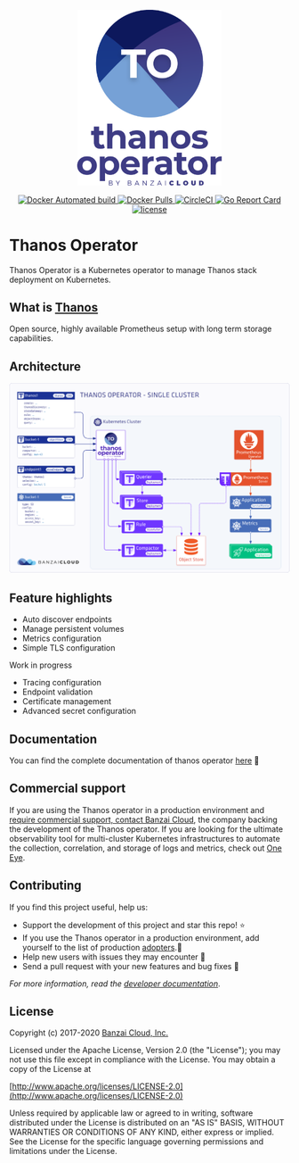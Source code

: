 <p align="center"><img src="docs/img/logo/thanos_operator_vertical.svg" width="260"></p>
<p align="center">

  <a href="https://hub.docker.com/r/banzaicloud/thanos-operator/">
    <img src="https://img.shields.io/docker/automated/banzaicloud/thanos-operator.svg" alt="Docker Automated build">
  </a>

  <a href="https://hub.docker.com/r/banzaicloud/thanos-operator/">
    <img src="https://img.shields.io/docker/pulls/banzaicloud/thanos-operator.svg?style=shield" alt="Docker Pulls">
  </a>

  <a href="https://circleci.com/gh/banzaicloud/thanos-operator">
    <img src="https://circleci.com/gh/banzaicloud/thanos-operator.svg?style=shield" alt="CircleCI">
  </a>

  <a href="https://goreportcard.com/badge/github.com/banzaicloud/thanos-operator">
    <img src="https://goreportcard.com/badge/github.com/banzaicloud/thanos-operator" alt="Go Report Card">
  </a>

  <a href="https://github.com/banzaicloud/thanos-operator/">
    <img src="https://img.shields.io/badge/license-Apache%20v2-orange.svg" alt="license">
  </a>

</p>

# Thanos Operator

Thanos Operator is a Kubernetes operator to manage Thanos stack deployment
on Kubernetes.

## What is [Thanos](http://thanos.io)

Open source, highly available Prometheus setup with long term storage capabilities.


## Architecture
<p align="center"><img src="docs/img/Thanos-single-cluster.png" ></p>

## Feature highlights

- Auto discover endpoints
- Manage persistent volumes
- Metrics configuration
- Simple TLS configuration

Work in progress

- Tracing configuration
- Endpoint validation
- Certificate management
- Advanced secret configuration

## Documentation

 You can find the complete documentation of thanos operator [here](./docs/README.md) :blue_book: <br>

## Commercial support
If you are using the Thanos operator in a production environment and [require commercial support, contact Banzai Cloud](https://banzaicloud.com/contact/), the company backing the development of the Thanos operator. If you are looking for the ultimate observability tool for multi-cluster Kubernetes infrastructures to automate the collection, correlation, and storage of logs and metrics, check out [One Eye](https://banzaicloud.com/products/one-eye/).


## Contributing

If you find this project useful, help us:

- Support the development of this project and star this repo! :star:
- If you use the Thanos operator in a production environment, add yourself to the list of production [adopters](https://github.com/banzaicloud/thanos-operator/blob/master/ADOPTERS.md).:metal: <br> 
- Help new users with issues they may encounter :muscle:
- Send a pull request with your new features and bug fixes :rocket: 

*For more information, read the [developer documentation](./docs/developers.md)*.

## License

Copyright (c) 2017-2020 [Banzai Cloud, Inc.](https://banzaicloud.com)

Licensed under the Apache License, Version 2.0 (the "License");
you may not use this file except in compliance with the License.
You may obtain a copy of the License at

[http://www.apache.org/licenses/LICENSE-2.0](http://www.apache.org/licenses/LICENSE-2.0)

Unless required by applicable law or agreed to in writing, software
distributed under the License is distributed on an "AS IS" BASIS,
WITHOUT WARRANTIES OR CONDITIONS OF ANY KIND, either express or implied.
See the License for the specific language governing permissions and
limitations under the License.
